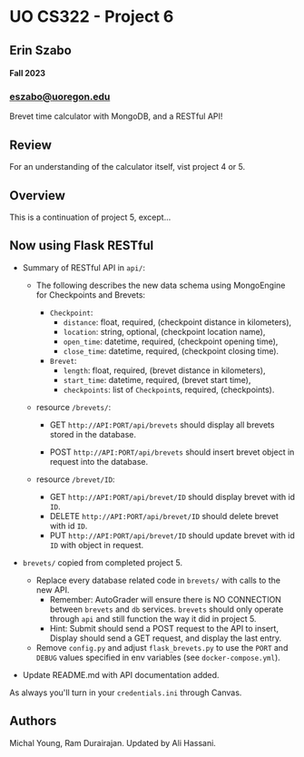 # UO CS322 - Project 6 #
## Erin Szabo
#### Fall 2023
### eszabo@uoregon.edu

Brevet time calculator with MongoDB, and a RESTful API!


## Review

For an understanding of the calculator itself, vist project 4 or 5.

## Overview
This is a continuation of project 5, except...

## Now using Flask RESTful

* Summary of RESTful API in `api/`:
	* The following describes the new data schema using MongoEngine for Checkpoints and Brevets:
		* `Checkpoint`:
			* `distance`: float, required, (checkpoint distance in kilometers), 
			* `location`: string, optional, (checkpoint location name), 
			* `open_time`: datetime, required, (checkpoint opening time), 
			* `close_time`: datetime, required, (checkpoint closing time).
		* `Brevet`:
			* `length`: float, required, (brevet distance in kilometers),
			* `start_time`: datetime, required, (brevet start time),
			* `checkpoints`: list of `Checkpoint`s, required, (checkpoints).
	* resource `/brevets/`:
		* GET `http://API:PORT/api/brevets` should display all brevets stored in the database.
	
		* POST `http://API:PORT/api/brevets` should insert brevet object in request into the database.
		
	* resource `/brevet/ID`:
		* GET `http://API:PORT/api/brevet/ID` should display brevet with id `ID`.
		* DELETE `http://API:PORT/api/brevet/ID` should delete brevet with id `ID`.
		* PUT `http://API:PORT/api/brevet/ID` should update brevet with id `ID` with object in request.

* `brevets/` copied from completed project 5.
	* Replace every database related code in `brevets/` with calls to the new API.
		* Remember: AutoGrader will ensure there is NO CONNECTION between `brevets` and `db` services. `brevets` should only operate through `api` and still function the way it did in project 5.
		* Hint: Submit should send a POST request to the API to insert, Display should send a GET request, and display the last entry.
	* Remove `config.py` and adjust `flask_brevets.py` to use the `PORT` and `DEBUG` values specified in env variables (see `docker-compose.yml`).

* Update README.md with API documentation added.

As always you'll turn in your `credentials.ini` through Canvas.


## Authors

Michal Young, Ram Durairajan. Updated by Ali Hassani.
